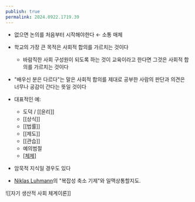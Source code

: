 ```yaml
---
publish: true
permalink: 2024.0922.1719.39
---
```

- 없으면 논의를 처음부터 시작해야한다 ← 소통 매체
- 학교의 가장 큰 목적은 사회적 합의를 가르치는 것이다
	- 바람직한 사회 구성원이 되도록 하는 것이 교육이라고 한다면 그것은 사회적 합의를 가르치는 것이다 
- "배우신 분은 다르다"는 말은 사회적 합의를 제대로 공부한 사람의 판단과 의견은 너무나 공감이 간다는 뜻일 것이다
- 대표적인 예: 
	- 도덕 / [[윤리]]
	- [[상식]]
	- [[법률]]
	- [[제도]]
	- [[관습]]
	- 예의범절
	- [[체제]](체계)
- 암묵적 지식일 경우도 있다

- [Niklas Luhmann](https://namu.wiki/w/%EB%8B%88%ED%81%B4%EB%9D%BC%EC%8A%A4%20%EB%A3%A8%EB%A7%8C#s-3.1)의 "복잡성 축소 기제"와 일맥상통할지도. 

![[자기 생산적 사회 체계이론]]
